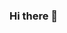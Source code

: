 ### Hi there 👋

<!--
**Vugz/Vugz** is a ✨ _special_ ✨ repository because its `README.md` (this file) appears on your GitHub profile.

Here are some ideas to get you started:


- 🌱 Em constante aprendizado! aprendendo sobre desenvolvimento web e dados!
- 😎 Construindo um futuro melhor para as pessoas que me cercam!
- 📫 Contate-me no email: 
- ⚡ Fun fact: Sou MC, improviso e faço músicas, espero que em um futuro próximo consiga me dedicar também a esse segundo sonho!
-->
